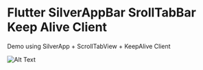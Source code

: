 # Flutter SilverAppBar SrollTabBar Keep Alive Client

Demo using SilverApp + ScrollTabView + KeepAlive Client

![Alt Text](https://media.giphy.com/media/vFKqnCdLPNOKc/giphy.gif)




